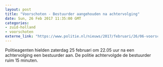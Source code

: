 ```yaml
---
layout: post
title: "Voorschoten - Bestuurder aangehouden na achtervolging"
date: Sun, 26 Feb 2017 11:35:00 GMT
categories: 
- zuid-holland 
- voorschoten 
externe_link: "https://www.politie.nl/nieuws/2017/februari/26/06-voorschoten-bestuurder-aangehouden-na-achtervolging.html"
---
```


Politieagenten hielden zaterdag 25 februari om 22.05 uur na een achtervolging een bestuurder aan. De politie achtervolgde de bestuurder ruim 15 minuten.
